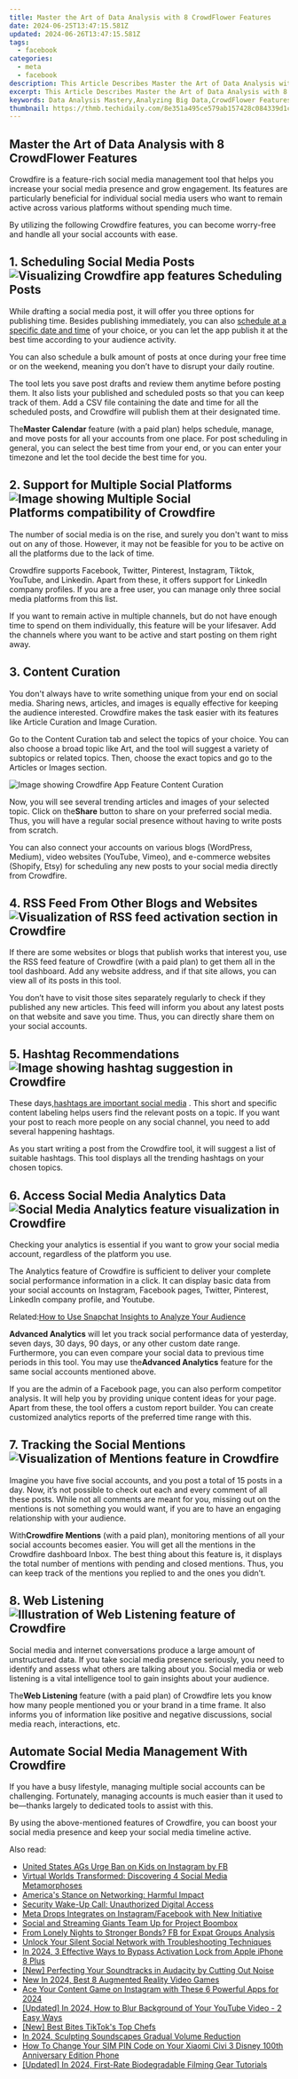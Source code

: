 ```yaml
---
title: Master the Art of Data Analysis with 8 CrowdFlower Features
date: 2024-06-25T13:47:15.581Z
updated: 2024-06-26T13:47:15.581Z
tags:
  - facebook
categories:
  - meta
  - facebook
description: This Article Describes Master the Art of Data Analysis with 8 CrowdFlower Features
excerpt: This Article Describes Master the Art of Data Analysis with 8 CrowdFlower Features
keywords: Data Analysis Mastery,Analyzing Big Data,CrowdFlower Features Guide,Advanced Data Insights,Enhance Data Understanding,Optimizing Data Quality,Boosting Data Efficiency
thumbnail: https://thmb.techidaily.com/8e351a495ce579ab157428c084339d1c33794d9d42c306afbe86c4e9778edcf8.jpg
---
```


## Master the Art of Data Analysis with 8 CrowdFlower Features

 Crowdfire is a feature-rich social media management tool that helps you increase your social media presence and grow engagement. Its features are particularly beneficial for individual social media users who want to remain active across various platforms without spending much time.

 By utilizing the following Crowdfire features, you can become worry-free and handle all your social accounts with ease.

## 1\. Scheduling Social Media Posts ![Visualizing Crowdfire app features Scheduling Posts](https://static1.makeuseofimages.com/wordpress/wp-content/uploads/2021/08/Crowdfire-App-Features-Scheduling-Posts.jpg)

 While drafting a social media post, it will offer you three options for publishing time. Besides publishing immediately, you can also [schedule at a specific date and time](https://www.makeuseof.com/ways-to-schedule-posts-to-multiple-social-media-platforms/) of your choice, or you can let the app publish it at the best time according to your audience activity.

 You can also schedule a bulk amount of posts at once during your free time or on the weekend, meaning you don’t have to disrupt your daily routine.

 The tool lets you save post drafts and review them anytime before posting them. It also lists your published and scheduled posts so that you can keep track of them. Add a CSV file containing the date and time for all the scheduled posts, and Crowdfire will publish them at their designated time.

 The**Master Calendar** feature (with a paid plan) helps schedule, manage, and move posts for all your accounts from one place. For post scheduling in general, you can select the best time from your end, or you can enter your timezone and let the tool decide the best time for you.

## 2\. Support for Multiple Social Platforms ![Image showing Multiple Social Platforms compatibility of Crowdfire](https://static1.makeuseofimages.com/wordpress/wp-content/uploads/2021/08/Crowdfire-App-Features-Support-for-Multiple-Social-Platforms .jpg)

 The number of social media is on the rise, and surely you don't want to miss out on any of those. However, it may not be feasible for you to be active on all the platforms due to the lack of time.

 Crowdfire supports Facebook, Twitter, Pinterest, Instagram, Tiktok, YouTube, and Linkedin. Apart from these, it offers support for LinkedIn company profiles. If you are a free user, you can manage only three social media platforms from this list.

 If you want to remain active in multiple channels, but do not have enough time to spend on them individually, this feature will be your lifesaver. Add the channels where you want to be active and start posting on them right away.

## 3\. Content Curation

 You don't always have to write something unique from your end on social media. Sharing news, articles, and images is equally effective for keeping the audience interested. Crowdfire makes the task easier with its features like Article Curation and Image Curation.

 Go to the Content Curation tab and select the topics of your choice. You can also choose a broad topic like Art, and the tool will suggest a variety of subtopics or related topics. Then, choose the exact topics and go to the Articles or Images section.

![Image showing Crowdfire App Feature Content Curation](https://static1.makeuseofimages.com/wordpress/wp-content/uploads/2021/08/Crowdfire-App-Features-Content-Curation.jpg)

 Now, you will see several trending articles and images of your selected topic. Click on the**Share** button to share on your preferred social media. Thus, you will have a regular social presence without having to write posts from scratch.

 You can also connect your accounts on various blogs (WordPress, Medium), video websites (YouTube, Vimeo), and e-commerce websites (Shopify, Etsy) for scheduling any new posts to your social media directly from Crowdfire.

## 4\. RSS Feed From Other Blogs and Websites ![Visualization of RSS feed activation section in Crowdfire](https://static1.makeuseofimages.com/wordpress/wp-content/uploads/2021/08/Crowdfire-App-Features-RSS-Feed.jpg)

 If there are some websites or blogs that publish works that interest you, use the RSS feed feature of Crowdfire (with a paid plan) to get them all in the tool dashboard. Add any website address, and if that site allows, you can view all of its posts in this tool.

 You don’t have to visit those sites separately regularly to check if they published any new articles. This feed will inform you about any latest posts on that website and save you time. Thus, you can directly share them on your social accounts.

## 5\. Hashtag Recommendations ![Image showing hashtag suggestion in Crowdfire](https://static1.makeuseofimages.com/wordpress/wp-content/uploads/2021/08/Crowdfire-App-Features-Hash-Tags-Suggestions.jpg)

 These days,[hashtags are important social media](http://www.makeuseof.com/tag/what-is-a-hashtag/) . This short and specific content labeling helps users find the relevant posts on a topic. If you want your post to reach more people on any social channel, you need to add several happening hashtags.

 As you start writing a post from the Crowdfire tool, it will suggest a list of suitable hashtags. This tool displays all the trending hashtags on your chosen topics.

## 6\. Access Social Media Analytics Data ![Social Media Analytics feature visualization in Crowdfire](https://static1.makeuseofimages.com/wordpress/wp-content/uploads/2021/08/Crowdfire-App-Features-Social-Media-Analytics.jpg)

 Checking your analytics is essential if you want to grow your social media account, regardless of the platform you use.

 The Analytics feature of Crowdfire is sufficient to deliver your complete social performance information in a click. It can display basic data from your social accounts on Instagram, Facebook pages, Twitter, Pinterest, LinkedIn company profile, and Youtube.

 Related:[How to Use Snapchat Insights to Analyze Your Audience](https://www.makeuseof.com/tag/how-to-use-snapchat-insights/)

**Advanced Analytics** will let you track social performance data of yesterday, seven days, 30 days, 90 days, or any other custom date range. Furthermore, you can even compare your social data to previous time periods in this tool. You may use the**Advanced Analytics** feature for the same social accounts mentioned above.

 If you are the admin of a Facebook page, you can also perform competitor analysis. It will help you by providing unique content ideas for your page. Apart from these, the tool offers a custom report builder. You can create customized analytics reports of the preferred time range with this.

## 7\. Tracking the Social Mentions ![Visualization of Mentions feature in Crowdfire](https://static1.makeuseofimages.com/wordpress/wp-content/uploads/2021/08/Crowdfire-App-Features-Mentions.jpg)

 Imagine you have five social accounts, and you post a total of 15 posts in a day. Now, it’s not possible to check out each and every comment of all these posts. While not all comments are meant for you, missing out on the mentions is not something you would want, if you are to have an engaging relationship with your audience.

 With**Crowdfire Mentions** (with a paid plan), monitoring mentions of all your social accounts becomes easier. You will get all the mentions in the Crowdfire dashboard Inbox. The best thing about this feature is, it displays the total number of mentions with pending and closed mentions. Thus, you can keep track of the mentions you replied to and the ones you didn’t.

## 8\. Web Listening ![Illustration of Web Listening feature of Crowdfire](https://static1.makeuseofimages.com/wordpress/wp-content/uploads/2021/08/Crowdfire-App-Features-Web-Listening.jpeg)

 Social media and internet conversations produce a large amount of unstructured data. If you take social media presence seriously, you need to identify and assess what others are talking about you. Social media or web listening is a vital intelligence tool to gain insights about your audience.

 The**Web Listening** feature (with a paid plan) of Crowdfire lets you know how many people mentioned you or your brand in a time frame. It also informs you of information like positive and negative discussions, social media reach, interactions, etc.

## Automate Social Media Management With Crowdfire

 If you have a busy lifestyle, managing multiple social accounts can be challenging. Fortunately, managing accounts is much easier than it used to be—thanks largely to dedicated tools to assist with this.

 By using the above-mentioned features of Crowdfire, you can boost your social media presence and keep your social media timeline active.


<ins class="adsbygoogle"
     style="display:block"
     data-ad-format="autorelaxed"
     data-ad-client="ca-pub-7571918770474297"
     data-ad-slot="1223367746"></ins>



<ins class="adsbygoogle"
     style="display:block"
     data-ad-client="ca-pub-7571918770474297"
     data-ad-slot="8358498916"
     data-ad-format="auto"
     data-full-width-responsive="true"></ins>

<span class="atpl-alsoreadstyle">Also read:</span>
<div><ul>
<li><a href="https://facebook.techidaily.com/united-states-ags-urge-ban-on-kids-on-instagram-by-fb/"><u>United States AGs Urge Ban on Kids on Instagram by FB</u></a></li>
<li><a href="https://facebook.techidaily.com/virtual-worlds-transformed-discovering-4-social-media-metamorphoses/"><u>Virtual Worlds Transformed: Discovering 4 Social Media Metamorphoses</u></a></li>
<li><a href="https://facebook.techidaily.com/americas-stance-on-networking-harmful-impact/"><u>America's Stance on Networking: Harmful Impact</u></a></li>
<li><a href="https://facebook.techidaily.com/security-wake-up-call-unauthorized-digital-access/"><u>Security Wake-Up Call: Unauthorized Digital Access</u></a></li>
<li><a href="https://facebook.techidaily.com/meta-drops-integrates-on-instagramfacebook-with-new-initiative/"><u>Meta Drops Integrates on Instagram/Facebook with New Initiative</u></a></li>
<li><a href="https://facebook.techidaily.com/social-and-streaming-giants-team-up-for-project-boombox/"><u>Social and Streaming Giants Team Up for Project Boombox</u></a></li>
<li><a href="https://facebook.techidaily.com/from-lonely-nights-to-stronger-bonds-fb-for-expat-groups-analysis/"><u>From Lonely Nights to Stronger Bonds? FB for Expat Groups Analysis</u></a></li>
<li><a href="https://facebook.techidaily.com/unlock-your-silent-social-network-with-troubleshooting-techniques/"><u>Unlock Your Silent Social Network with Troubleshooting Techniques</u></a></li>
<li><a href="https://activate-lock.techidaily.com/in-2024-3-effective-ways-to-bypass-activation-lock-from-apple-iphone-8-plus-by-drfone-ios/"><u>In 2024, 3 Effective Ways to Bypass Activation Lock from Apple iPhone 8 Plus</u></a></li>
<li><a href="https://tiktok-video-recordings.techidaily.com/new-perfecting-your-soundtracks-in-audacity-by-cutting-out-noise/"><u>[New] Perfecting Your Soundtracks in Audacity by Cutting Out Noise</u></a></li>
<li><a href="https://ai-editing-video.techidaily.com/new-in-2024-best-8-augmented-reality-video-games/"><u>New In 2024, Best 8 Augmented Reality Video Games</u></a></li>
<li><a href="https://instagram-clips.techidaily.com/ace-your-content-game-on-instagram-with-these-6-powerful-apps-for-2024/"><u>Ace Your Content Game on Instagram with These 6 Powerful Apps for 2024</u></a></li>
<li><a href="https://eaxpv-info.techidaily.com/updated-in-2024-how-to-blur-background-of-your-youtube-video-2-easy-ways/"><u>[Updated] In 2024, How to Blur Background of Your YouTube Video - 2 Easy Ways</u></a></li>
<li><a href="https://tiktok-videos.techidaily.com/new-best-bites-tiktoks-top-chefs/"><u>[New] Best Bites  TikTok's Top Chefs</u></a></li>
<li><a href="https://extra-guidance.techidaily.com/in-2024-sculpting-soundscapes-gradual-volume-reduction/"><u>In 2024, Sculpting Soundscapes  Gradual Volume Reduction</u></a></li>
<li><a href="https://sim-unlock.techidaily.com/how-to-change-your-sim-pin-code-on-your-xiaomi-civi-3-disney-100th-anniversary-edition-phone-by-drfone-android/"><u>How To Change Your SIM PIN Code on Your Xiaomi Civi 3 Disney 100th Anniversary Edition Phone</u></a></li>
<li><a href="https://desktop-recording.techidaily.com/updated-in-2024-first-rate-biodegradable-filming-gear-tutorials/"><u>[Updated] In 2024, First-Rate Biodegradable Filming Gear Tutorials</u></a></li>
</ul></div>
